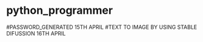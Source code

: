 # python_programmer
#PASSWORD_GENERATED 15TH APRIL
#TEXT TO IMAGE BY USING STABLE DIFUSSION 16TH APRIL
